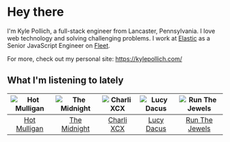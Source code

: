 # Hey there


I'm Kyle Pollich, a full-stack engineer from Lancaster, Pennsylvania. I love web technology and solving challenging problems.
I work at [Elastic](https://www.elastic.co/) as a Senior JavaScript Engineer on [Fleet](https://www.elastic.co/guide/en/fleet/current/fleet-overview.html).

For more, check out my personal site: https://kylepollich.com/

## What I'm listening to lately

<!-- begin artists -->
  |![Hot Mulligan](https://i.scdn.co/image/ab6761610000f178ee0afe7cc83d3700ef6200b9)|![The Midnight](https://i.scdn.co/image/ab6761610000f178767aa54ea96b135c06652d96)|![Charli XCX](https://i.scdn.co/image/ab6761610000f178576cb43281160e345f728b71)|![Lucy Dacus](https://i.scdn.co/image/ab6761610000f178c6edcb6e244bd2842ea81e4b)|![Run The Jewels](https://i.scdn.co/image/ab6761610000f178ea5eda58996c7f08d423d522)|
  |:---:|:---:|:---:|:---:|:---:|
  |[Hot Mulligan](https://open.spotify.com/artist/1lKZzN2d4IqiEYxyECIEHI)|[The Midnight](https://open.spotify.com/artist/2NFrAuh8RQdQoS7iYFbckw)|[Charli XCX](https://open.spotify.com/artist/25uiPmTg16RbhZWAqwLBy5)|[Lucy Dacus](https://open.spotify.com/artist/07D1Bjaof0NFlU32KXiqUP)|[Run The Jewels](https://open.spotify.com/artist/4RnBFZRiMLRyZy0AzzTg2C)|
<!-- end artists -->
